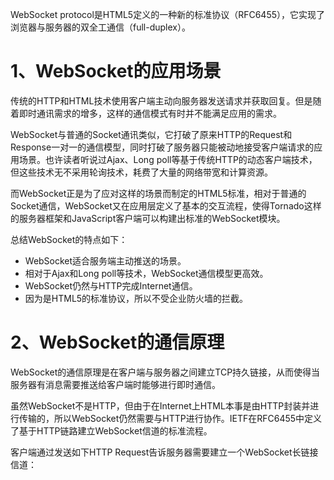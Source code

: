 WebSocket protocol是HTML5定义的一种新的标准协议（RFC6455），它实现了浏览器与服务器的双全工通信（full-duplex）。

# 1、WebSocket的应用场景

传统的HTTP和HTML技术使用客户端主动向服务器发送请求并获取回复。但是随着即时通讯需求的增多，这样的通信模式有时并不能满足应用的需求。

WebSocket与普通的Socket通讯类似，它打破了原来HTTP的Request和Response一对一的通信模型，同时打破了服务器只能被动地接受客户端请求的应用场景。也许读者听说过Ajax、Long poll等基于传统HTTP的动态客户端技术，但这些技术无不采用轮询技术，耗费了大量的网络带宽和计算资源。

而WebSocket正是为了应对这样的场景而制定的HTML5标准，相对于普通的Socket通信，WebSocket又在应用层定义了基本的交互流程，使得Tornado这样的服务器框架和JavaScript客户端可以构建出标准的WebSocket模块。

总结WebSocket的特点如下：

* WebSocket适合服务端主动推送的场景。
* 相对于Ajax和Long poll等技术，WebSocket通信模型更高效。
* WebSocket仍然与HTTP完成Internet通信。
* 因为是HTML5的标准协议，所以不受企业防火墙的拦截。

# 2、WebSocket的通信原理

WebSocket的通信原理是在客户端与服务器之间建立TCP持久链接，从而使得当服务器有消息需要推送给客户端时能够进行即时通信。

虽然WebSocket不是HTTP，但由于在Internet上HTML本事是由HTTP封装并进行传输的，所以WebSocket仍然需要与HTTP进行协作。IETF在RFC6455中定义了基于HTTP链路建立WebSocket信道的标准流程。

客户端通过发送如下HTTP Request告诉服务器需要建立一个WebSocket长链接信道：

```

```



